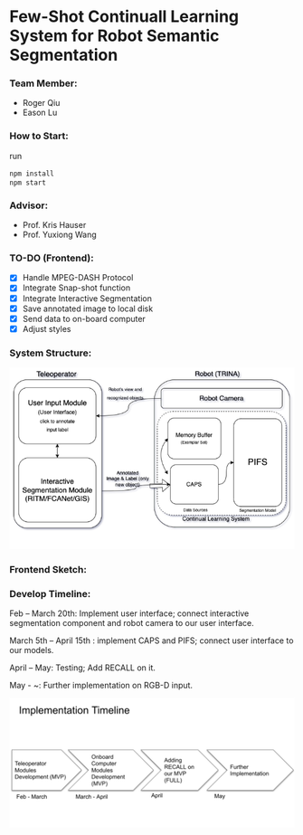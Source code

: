 # Few-Shot Continuall Learning System for Robot Semantic Segmentation

### Team Member:
- Roger Qiu
- Eason Lu 


### How to Start:
run
``` 
npm install
npm start
```

### Advisor:
- Prof. Kris Hauser
- Prof. Yuxiong Wang

### TO-DO (Frontend):
- [x] Handle MPEG-DASH Protocol
- [x] Integrate Snap-shot function
- [x] Integrate Interactive Segmentation
- [x] Save annotated image to local disk
- [x] Send data to on-board computer
- [x] Adjust styles

### System Structure:
![image](./implementation%20sektch%20-%20MVP.png)

### Frontend Sketch:


### Develop Timeline:

Feb – March 20th: Implement user interface; connect interactive segmentation component and robot camera to our user interface.  

March 5th – April 15th :   implement CAPS and PIFS; connect user interface to our models.  

April – May: Testing; Add RECALL on it.  

May - ~: Further implementation on RGB-D input.  

![image](./timeline.png)
